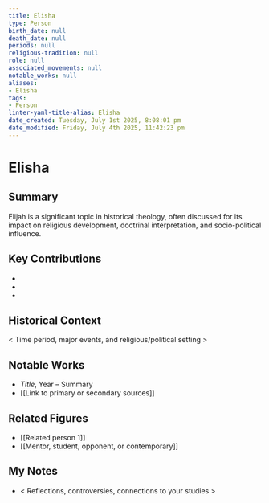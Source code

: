 ```yaml
---
title: Elisha
type: Person
birth_date: null
death_date: null
periods: null
religious-tradition: null
role: null
associated_movements: null
notable_works: null
aliases:
- Elisha
tags:
- Person
linter-yaml-title-alias: Elisha
date_created: Tuesday, July 1st 2025, 8:08:01 pm
date_modified: Friday, July 4th 2025, 11:42:23 pm
---
```


# Elisha

## Summary
Elijah is a significant topic in historical theology, often discussed for its impact on religious development, doctrinal interpretation, and socio-political influence.

## Key Contributions
- 
- 
- 

## Historical Context
< Time period, major events, and religious/political setting >

## Notable Works
- *Title*, Year – Summary
- [[Link to primary or secondary sources]]


## Related Figures
- [[Related person 1]]
- [[Mentor, student, opponent, or contemporary]]

## My Notes
- < Reflections, controversies, connections to your studies >
